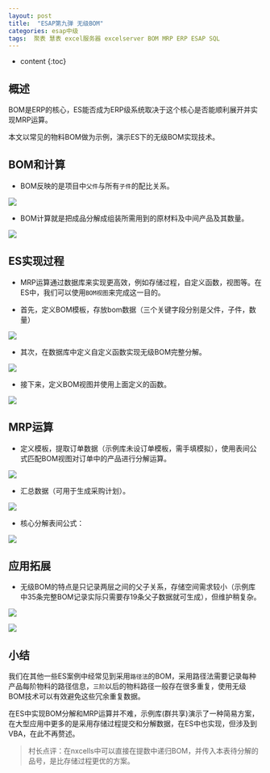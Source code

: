 ```yaml
---
layout: post
title:  "ESAP第九弹 无级BOM"
categories: esap中级
tags:  聚表 慧表 excel服务器 excelserver BOM MRP ERP ESAP SQL
---
```


* content
{:toc}

## 概述
BOM是ERP的核心，ES能否成为ERP级系统取决于这个核心是否能顺利展开并实现MRP运算。

本文以常见的物料BOM做为示例，演示ES下的无级BOM实现技术。 

## BOM和计算

* BOM反映的是项目中`父件`与所有`子件`的配比关系。

![](/img/esap9-1.jpg)

* BOM计算就是把成品分解成组装所需用到的原材料及中间产品及其数量。

![](/img/esap9-2.jpg)

## ES实现过程

* MRP运算通过数据库来实现更高效，例如存储过程，自定义函数，视图等。在ES中，我们可以使用`BOM视图`来完成这一目的。

* 首先，定义BOM模板，存放bom数据（三个关键字段分别是父件，子件，数量）

![](/img/esap9-3.jpg)

* 其次，在数据库中定义自定义函数实现无级BOM完整分解。

![](/img/esap9-4.jpg)

* 接下来，定义BOM视图并使用上面定义的函数。

![](/img/esap9-5.jpg)

## MRP运算

* 定义模板，提取订单数据（示例库未设订单模板，需手填模拟），使用表间公式匹配BOM视图对订单中的产品进行分解运算。

![](/img/esap9-6.jpg)

* 汇总数据（可用于生成采购计划）。

![](/img/esap9-7.jpg)

* 核心分解表间公式：

![](/img/esap9-8.jpg)

## 应用拓展

* 无级BOM的特点是只记录两层之间的父子关系，存储空间需求较小（示例库中35条完整BOM记录实际只需要存19条父子数据就可生成），但维护稍复杂。

![](/img/esap9-9.jpg)

![](/img/esap9-10.jpg)

## 小结

我们在其他一些ES案例中经常见到采用`路径法`的BOM，采用路径法需要记录每种产品每阶物料的路径信息，`三阶`以后的物料路径一般存在很多重复，使用无级BOM技术可以有效避免这些冗余重复数据。

在ES中实现BOM分解和MRP运算并不难，示例库(群共享)演示了一种简易方案，在大型应用中更多的是采用存储过程提交和分解数据，在ES中也实现，但涉及到VBA，在此不再赘述。

> 村长点评：在nxcells中可以直接在提数中递归BOM，并传入本表待分解的品号，是比存储过程更优的方案。